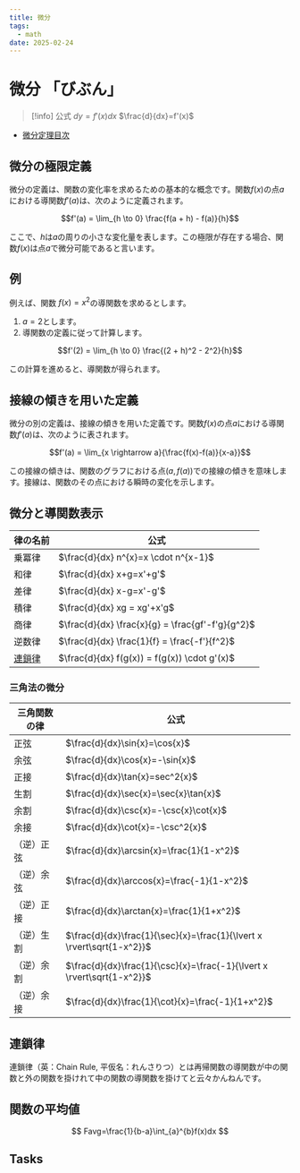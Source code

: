 ```yaml
---
title: 微分
tags:
  - math
date: 2025-02-24
---
```


# 微分 「びぶん」

> [!info] 公式
> $dy=f'(x)dx$
> $\frac{d}{dx}=f'(x)$

- [微分定理目次](微分定理目次.md)

## 微分の極限定義

微分の定義は、関数の変化率を求めるための基本的な概念です。関数$f(x)$の点$a$における導関数$f'(a)$は、次のように定義されます。

$$f'(a) = \lim_{h \to 0} \frac{f(a + h) - f(a)}{h}$$

ここで、$h$は$a$の周りの小さな変化量を表します。この極限が存在する場合、関数$f(x)$は点$a$で微分可能であると言います。

## 例

例えば、関数 $f(x) = x^2$の導関数を求めるとします。

1. $a = 2$とします。
2. 導関数の定義に従って計算します。

$$f'(2) = \lim_{h \to 0} \frac{(2 + h)^2 - 2^2}{h}$$

この計算を進めると、導関数が得られます。

## 接線の傾きを用いた定義

微分の別の定義は、接線の傾きを用いた定義です。関数$f(x)$の点$a$における導関数$f'(a)$は、次のように表されます。

$$f'(a) = \lim_{x \rightarrow a}{\frac{f(x)-f(a)}{x-a}}$$

この接線の傾きは、関数のグラフにおける点$(a, f(a))$での接線の傾きを意味します。接線は、関数のその点における瞬時の変化を示します。

## 微分と導関数表示

| 律の名前 | 公式                                                    |
| ------------ | ------------------------------------------------------- |
| 乗冪律   | $\frac{d}{dx} n^{x}=x \cdot n^{x-1}$                   |
| 和律     | $\frac{d}{dx} x+g=x'+g'$                                |
| 差律     | $\frac{d}{dx} x-g=x'-g'$                                |
| 積律     | $\frac{d}{dx} xg = xg'+x'g$ |
| 商律     | $\frac{d}{dx} \frac{x}{g} = \frac{gf'-f'g}{g^2}$ |
| 逆数律     | $\frac{d}{dx} \frac{1}{f} = \frac{-f'}{f^2}$ |
| [連鎖律](#連鎖律)     | $\frac{d}{dx} f(g(x)) = f(g(x)) \cdot g'(x)$ |


### 三角法の微分

| 三角関数の律 | 公式                                      |
| ------------ | ----------------------------------------- |
| 正弦         | $\frac{d}{dx}\sin{x}=\cos{x}$             |
| 余弦         | $\frac{d}{dx}\cos{x}=-\sin{x}$            |
| 正接         | $\frac{d}{dx}\tan{x}=sec^2{x}$            |
| 生割         | $\frac{d}{dx}\sec{x}=\sec{x}\tan{x}$      |
| 余割         | $\frac{d}{dx}\csc{x}=-\csc{x}\cot{x}$     |
| 余接         | $\frac{d}{dx}\cot{x}=-\csc^2{x}$      |
| （逆）正弦   | $\frac{d}{dx}\arcsin{x}=\frac{1}{1-x^2}$  |
| （逆）余弦   | $\frac{d}{dx}\arccos{x}=\frac{-1}{1-x^2}$ |
| （逆）正接   | $\frac{d}{dx}\arctan{x}=\frac{1}{1+x^2}$  |
| （逆）生割   | $\frac{d}{dx}\frac{1}{\sec}{x}=\frac{1}{\lvert x \rvert\sqrt{1-x^2}}$  | 
| （逆）余割   | $\frac{d}{dx}\frac{1}{\csc}{x}=\frac{-1}{\lvert x \rvert\sqrt{1-x^2}}$  |
| （逆）余接   | $\frac{d}{dx}\frac{1}{\cot}{x}=\frac{-1}{1+x^2}$   |

## 連鎖律 

連鎖律（英：Chain Rule, 平仮名：れんさりつ）とは再帰関数の導関数が中の関数と外の関数を掛けれて中の関数の導関数を掛けてと云々かんねんです。

## 関数の平均値

$$
Favg=\frac{1}{b-a}\int_{a}^{b}f(x)dx
$$


## Tasks

